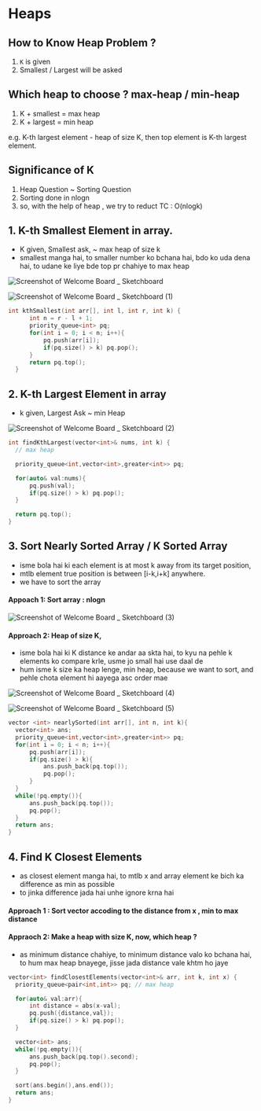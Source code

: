 # Heaps

## How to Know Heap Problem ?

1. `K` is given
2. Smallest / Largest will be asked

## Which heap to choose ? max-heap / min-heap

1. K + smallest = max heap
2. K + largest = min heap

e.g. K-th largest element - heap of size K, then top element is K-th largest element.

## Significance of K

1. Heap Question ~ Sorting Question
2. Sorting done in nlogn
3. so, with the help of heap , we try to reduct TC : O(nlogk)

## 1. K-th Smallest Element in array.

- K given, Smallest ask, ~ max heap of size k
- smallest manga hai, to smaller number ko bchana hai, bdo ko uda dena hai, to udane ke liye bde top pr chahiye to max heap

![Screenshot of Welcome Board _ Sketchboard](https://user-images.githubusercontent.com/35686407/175803511-584b5ac3-6515-4c5a-8a0c-56cadec9f36a.jpg)

![Screenshot of Welcome Board _ Sketchboard (1)](https://user-images.githubusercontent.com/35686407/175803594-b88a10ae-cbcd-4d32-ae3a-2dff0aeda0e7.jpg)

```cpp
int kthSmallest(int arr[], int l, int r, int k) {
      int n = r - l + 1;
      priority_queue<int> pq;
      for(int i = 0; i < n; i++){
          pq.push(arr[i]);
          if(pq.size() > k) pq.pop();
      }
      return pq.top();
  }
```
## 2. K-th Largest Element in array

- k given, Largest Ask ~ min Heap

![Screenshot of Welcome Board _ Sketchboard (2)](https://user-images.githubusercontent.com/35686407/175804056-d623597f-cb75-40cf-8c61-af7017bdccad.jpg)

```cpp
int findKthLargest(vector<int>& nums, int k) {
  // max heap

  priority_queue<int,vector<int>,greater<int>> pq;

  for(auto& val:nums){
      pq.push(val);
      if(pq.size() > k) pq.pop();
  }

  return pq.top();
}
```
## 3. Sort Nearly Sorted Array / K Sorted Array

- isme bola hai ki each element is at most k away from its target position, 
- mtlb element true position is between [i-k,i+k] anywhere.
- we have to sort the array

#### Appoach 1: Sort array : nlogn

![Screenshot of Welcome Board _ Sketchboard (3)](https://user-images.githubusercontent.com/35686407/175804322-8f4b74f9-fc0c-4d62-ae7f-1dc5c7736116.jpg)

#### Approach 2: Heap of size K,

- isme bola hai ki K distance ke andar aa skta hai, to kyu na pehle k elements ko compare krle, usme jo small hai use daal de
- hum isme k size ka heap lenge, min heap, because we want to sort, and pehle chota element hi aayega asc order mae

![Screenshot of Welcome Board _ Sketchboard (4)](https://user-images.githubusercontent.com/35686407/175804387-1c99d258-e195-470f-9bbe-f26bda60fec3.jpg)

![Screenshot of Welcome Board _ Sketchboard (5)](https://user-images.githubusercontent.com/35686407/175804513-05c6c62a-3c35-46bd-9974-619ff7e8388c.jpg)


```cpp
vector <int> nearlySorted(int arr[], int n, int k){
  vector<int> ans;
  priority_queue<int,vector<int>,greater<int>> pq;
  for(int i = 0; i < n; i++){
      pq.push(arr[i]);
      if(pq.size() > k){
          ans.push_back(pq.top());
          pq.pop();
      }
  }
  while(!pq.empty()){
      ans.push_back(pq.top());
      pq.pop();
  }
  return ans;
}
```
## 4. Find K Closest Elements

- as closest element manga hai, to mtlb x and array element ke bich ka difference as min as possible
- to jinka difference jada hai unhe ignore krna hai

#### Approach 1 : Sort vector accoding to the distance from x , min to max distance 

#### Appraoch 2: Make a heap with size K, now, which heap ?

- as minimum distance chahiye, to minimum distance valo ko bchana hai, to hum max heap bnayege, jisse jada distance vale khtm ho jaye

```cpp
vector<int> findClosestElements(vector<int>& arr, int k, int x) {
  priority_queue<pair<int,int>> pq; // max heap

  for(auto& val:arr){
      int distance = abs(x-val);
      pq.push({distance,val});
      if(pq.size() > k) pq.pop();
  }

  vector<int> ans;
  while(!pq.empty()){
      ans.push_back(pq.top().second);
      pq.pop();
  }

  sort(ans.begin(),ans.end());
  return ans;
}
```
